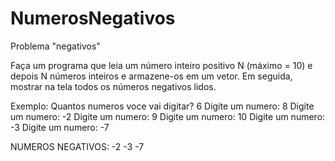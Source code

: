 # NumerosNegativos
Problema "negativos" 

Faça um programa que leia um número inteiro positivo N (máximo = 10) e depois N números inteiros 
e armazene-os em um vetor. Em seguida, mostrar na tela todos os números negativos lidos. 

Exemplo: 
Quantos numeros voce vai digitar? 6
Digite um numero: 8
Digite um numero: -2
Digite um numero: 9
Digite um numero: 10
Digite um numero: -3
Digite um numero: -7

NUMEROS NEGATIVOS: 
-2 
-3 
-7 
